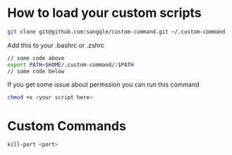 # How to load your custom scripts

```bash
git clone git@github.com:sangqle/custom-command.git ~/.custom-command
```

Add this to your .bashrc or .zshrc
``` bash
// some code above
export PATH=$HOME/.custom-command/:$PATH
// some code below
```

If you get some issue about permssion you can run this command
```bash
chmod +x <your script here>
```

# Custom Commands
```bash
kill-port <port>
```